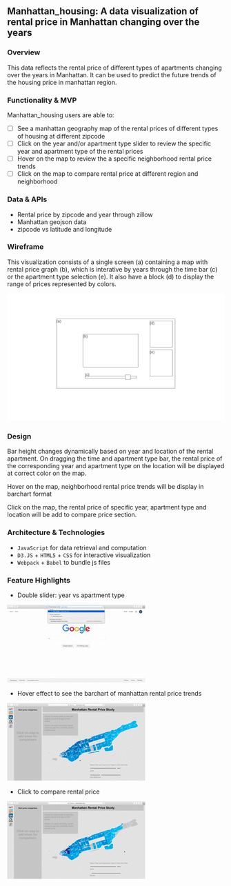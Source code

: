 ## Manhattan_housing: A data visualization of rental price in Manhattan changing over the years

### Overview
This data reflects the rental price of different types of apartments changing over the years in Manhattan. It can be used to predict the future trends of the housing price in manhattan region.

### Functionality & MVP
Manhattan_housing users are able to:
- [ ] See a manhattan geography map of the rental prices of different types of housing at different zipcode
- [ ] Click on the year and/or apartment type slider to review the specific year and apartment type of the rental prices
- [ ] Hover on the map to review the a specific neighborhood rental price trends
- [ ] Click on the map to compare rental price at different region and neighborhood

### Data & APIs
* Rental price by zipcode and year through zillow
* Manhattan geojson data
* zipcode vs latitude and longitude

### Wireframe
This visualization consists of a single screen (a) containing a map with rental price graph (b), which is interative by years through the time bar (c) or the apartment type selection (e). It also have a block (d) to display the range of prices represented by colors.

![alt text](Homepage.png)

### Design
Bar height changes dynamically based on year and location of the rental apartment. On dragging the time and apartment type bar, the rental price of the corresponding year and apartment type on the location will be displayed at correct color on the map. 

Hover on the map, neighborhood rental price trends will be display in barchart format

Click on the map, the rental price of specific year, apartment type and location will be add to compare price section.

### Architecture & Technologies
* `JavaScript` for data retrieval and computation
* `D3.JS` + `HTML5` + `CSS` for interactive visualization
* `Webpack` + `Babel` to bundle js files

### Feature Highlights
* Double slider: year vs apartment type

![ehah splash page](readme_img/manhattan_rental_slider.gif)

* Hover effect to see the barchart of manhattan rental price trends

![ehah splash page](readme_img/manhattan_rental_hover.gif)

* Click to compare rental price

![ehah splash page](readme_img/manhattan_rental_compare.gif)





